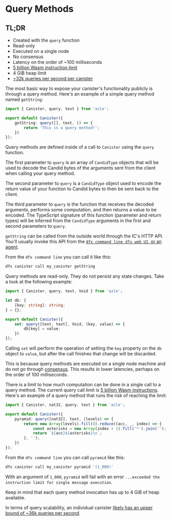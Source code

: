 # Query Methods

## TL;DR

-   Created with the `query` function
-   Read-only
-   Executed on a single node
-   No consensus
-   Latency on the order of ~100 milliseconds
-   [5 billion Wasm instruction limit](https://internetcomputer.org/docs/current/developer-docs/production/instruction-limits)
-   4 GiB heap limit
-   [~32k queries per second per canister](https://forum.dfinity.org/t/what-is-the-theroretical-number-for-txns-per-second-on-internet-computer-right-now/14039/6)

The most basic way to expose your canister's functionality publicly is through a query method. Here's an example of a simple query method named `getString`:

```typescript
import { Canister, query, text } from 'azle';

export default Canister({
    getString: query([], text, () => {
        return 'This is a query method!';
    })
});
```

Query methods are defined inside of a call to `Canister` using the `query` function.

The first parameter to `query` is an array of `CandidType` objects that will be used to decode the Candid bytes of the arguments sent from the client when calling your query method.

The second parameter to `query` is a `CandidType` object used to encode the return value of your function to Candid bytes to then be sent back to the client.

The third parameter to `query` is the function that receives the decoded arguments, performs some computation, and then returns a value to be encoded. The TypeScript signature of this function (parameter and return types) will be inferred from the `CandidType` arguments in the first and second parameters to `query`.

`getString` can be called from the outside world through the IC's HTTP API. You'll usually invoke this API from the [`dfx command line`, `dfx web UI`, or an agent](./deployment.md#interacting-with-your-canister).

From the `dfx command line` you can call it like this:

```bash
dfx canister call my_canister getString
```

Query methods are read-only. They do not persist any state changes. Take a look at the following example:

```typescript
import { Canister, query, text, Void } from 'azle';

let db: {
    [key: string]: string;
} = {};

export default Canister({
    set: query([text, text], Void, (key, value) => {
        db[key] = value;
    })
});
```

Calling `set` will perform the operation of setting the `key` property on the `db` object to `value`, but after the call finishes that change will be discarded.

This is because query methods are executed on a single node machine and do not go through [consensus](https://internetcomputer.org/how-it-works/consensus/). This results in lower latencies, perhaps on the order of 100 milliseconds.

There is a limit to how much computation can be done in a single call to a query method. The current query call limit is [5 billion Wasm instructions](https://internetcomputer.org/docs/current/developer-docs/production/instruction-limits). Here's an example of a query method that runs the risk of reaching the limit:

```typescript
import { Canister, nat32, query, text } from 'azle';

export default Canister({
    pyramid: query([nat32], text, (levels) => {
        return new Array(levels).fill(0).reduce((acc, _, index) => {
            const asterisks = new Array(index + 1).fill('*').join('');
            return `${acc}${asterisks}\n`;
        }, '');
    })
});
```

From the `dfx command line` you can call `pyramid` like this:

```bash
dfx canister call my_canister pyramid '(1_000)'
```

With an argument of `1_000`, `pyramid` will fail with an error `...exceeded the instruction limit for single message execution`.

Keep in mind that each query method invocation has up to 4 GiB of heap available.

In terms of query scalability, an individual canister [likely has an upper bound of ~36k queries per second](https://forum.dfinity.org/t/what-is-the-theroretical-number-for-txns-per-second-on-internet-computer-right-now/14039/6).
